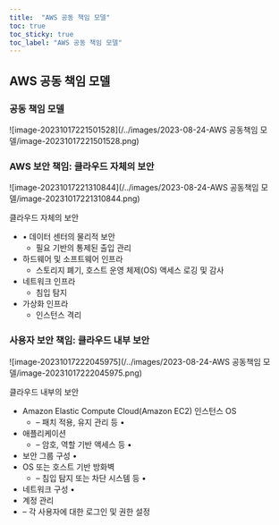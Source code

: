 ```yaml
---
title:  "AWS 공동 책임 모델"
toc: true
toc_sticky: true
toc_label: "AWS 공동 책임 모델"
---
```


## AWS 공동 책임 모델

### 공동 책임 모델

![image-20231017221501528](/../images/2023-08-24-AWS 공동책임 모델/image-20231017221501528.png)

### AWS 보안 책임: 클라우드 자체의 보안

![image-20231017221310844](/../images/2023-08-24-AWS 공동책임 모델/image-20231017221310844.png)

클라우드 자체의 보안

- • 데이터 센터의 물리적 보안
  - 필요 기반의 통제된 출입 관리 
- 하드웨어 및 소프트웨어 인프라
  - 스토리지 폐기, 호스트 운영 체제(OS) 액세스 로깅 및 감사  
- 네트워크 인프라 
  - 침입 탐지  
- 가상화 인프라 
  - 인스턴스 격리

### 사용자 보안 책임: 클라우드 내부 보안

![image-20231017222045975](/../images/2023-08-24-AWS 공동책임 모델/image-20231017222045975.png)

클라우드 내부의 보안

- Amazon Elastic Compute Cloud(Amazon EC2) 인스턴스 OS 
  - – 패치 적용, 유지 관리 등 • 
- 애플리케이션 
  - – 암호, 역할 기반 액세스 등 • 
- 보안 그룹 구성 • 
- OS 또는 호스트 기반 방화벽 
  - – 침입 탐지 또는 차단 시스템 등 • 
- 네트워크 구성 •
-  계정 관리 
  - – 각 사용자에 대한 로그인 및 권한 설정

